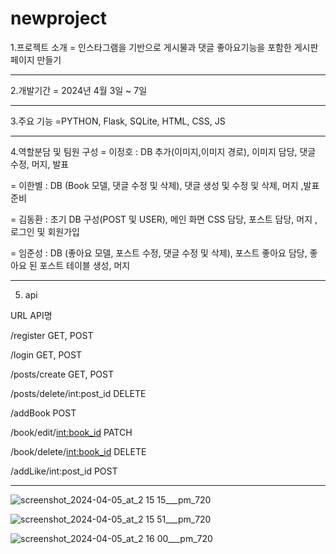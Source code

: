 # newproject

1.프로젝트 소개 
  = 인스타그램을 기반으로 게시물과 댓글 좋아요기능을 포함한 게시판페이지 만들기 
  
***  
2.개발기간
  = 2024년 4월 3일 ~ 7일 
  
***
3.주요 기능
  =PYTHON, Flask, SQLite, HTML, CSS, JS
  
***
4.역할분담 및 팀원 구성
  = 이정호 : DB 추가(이미지,이미지 경로), 이미지 담당, 댓글 수정, 머지, 발표

  = 이한별 : DB (Book 모델, 댓글 수정 및 삭제), 댓글 생성 및 수정 및 삭제, 머지 ,발표 준비

  = 김동환 : 초기 DB 구성(POST 및 USER), 메인 화면 CSS  담당, 포스트 담당, 머지 , 로그인 및 회원가입

  = 임준성 : DB (좋아요 모델, 포스트 수정, 댓글 수정 및 삭제), 포스트 좋아요 담당, 좋아요 된 포스트 테이블 생성, 머지 
  
***
5. api
   
URL                         API명

/register                   GET, POST

/login                      GET, POST

/posts/create		            GET, POST

/posts/delete/int:post_id		DELETE	

/addBook		                POST	

/book/edit/<int:book_id>		PATCH	

/book/delete/<int:book_id>	DELETE	

/addLike/int:post_id		    POST

***

![screenshot_2024-04-05_at_2 15 15___pm_720](https://github.com/Byul9123/newproject/assets/156772020/1c171a90-8172-44aa-8519-0d68f121ac78)

![screenshot_2024-04-05_at_2 15 51___pm_720](https://github.com/Byul9123/newproject/assets/156772020/71fe7b2e-30df-4905-8337-14cae3af60f7)

![screenshot_2024-04-05_at_2 16 00___pm_720](https://github.com/Byul9123/newproject/assets/156772020/461c7693-d589-4129-8848-2cf625c4606f)
